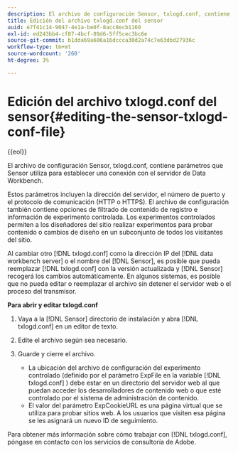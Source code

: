 ```yaml
---
description: El archivo de configuración Sensor, txlogd.conf, contiene parámetros que Sensor utiliza para establecer una conexión con el servidor de Data Workbench.
title: Edición del archivo txlogd.conf del sensor
uuid: e7f41c14-9047-4e1a-be0f-8acc8ecb1160
exl-id: ed243bb4-cf87-4bcf-89d6-5ff5cec3bc6e
source-git-commit: b1dda69a606a16dccca30d2a74c7e63dbd27936c
workflow-type: tm+mt
source-wordcount: '260'
ht-degree: 3%

---
```


# Edición del archivo txlogd.conf del sensor{#editing-the-sensor-txlogd-conf-file}

{{eol}}

El archivo de configuración Sensor, txlogd.conf, contiene parámetros que Sensor utiliza para establecer una conexión con el servidor de Data Workbench.

Estos parámetros incluyen la dirección del servidor, el número de puerto y el protocolo de comunicación (HTTP o HTTPS). El archivo de configuración también contiene opciones de filtrado de contenido de registro e información de experimento controlada. Los experimentos controlados permiten a los diseñadores del sitio realizar experimentos para probar contenido o cambios de diseño en un subconjunto de todos los visitantes del sitio.

Al cambiar otro [!DNL txlogd.conf] como la dirección IP del [!DNL data workbench server] o el nombre del [!DNL Sensor], es posible que pueda reemplazar [!DNL txlogd.conf] con la versión actualizada y [!DNL Sensor] recogerá los cambios automáticamente. En algunos sistemas, es posible que no pueda editar o reemplazar el archivo sin detener el servidor web o el proceso del transmisor.

**Para abrir y editar txlogd.conf**

1. Vaya a la [!DNL Sensor] directorio de instalación y abra [!DNL txlogd.conf] en un editor de texto.
1. Edite el archivo según sea necesario.
1. Guarde y cierre el archivo.

   * La ubicación del archivo de configuración del experimento controlado (definido por el parámetro ExpFile en la variable [!DNL txlogd.conf] ) debe estar en un directorio del servidor web al que puedan acceder los desarrolladores de contenido web o que esté controlado por el sistema de administración de contenido.
   * El valor del parámetro ExpCookieURL es una página virtual que se utiliza para probar sitios web. A los usuarios que visiten esa página se les asignará un nuevo ID de seguimiento.

Para obtener más información sobre cómo trabajar con [!DNL txlogd.conf], póngase en contacto con los servicios de consultoría de Adobe.
